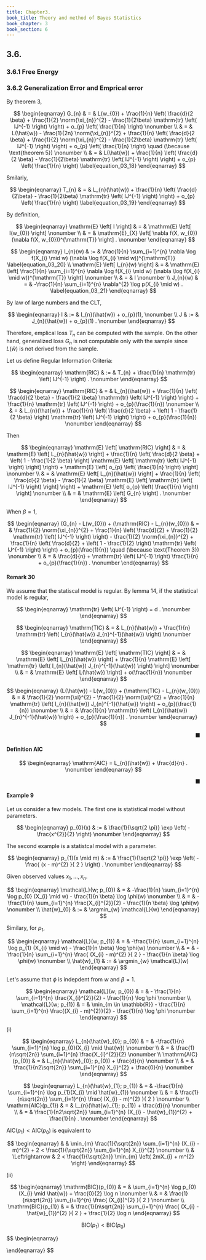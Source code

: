 ```yaml
---
title: Chapter3. 
book_title: Theory and method of Bayes Statistics
book_chapter: 3
book_section: 6
---
```


## 3.6. 

### 3.6.1 Free Energy

### 3.6.2 Generalization Error and Emprical error

By theorem 3,

$$
\begin{eqnarray}
    G_{n}
    & = &
        L(w_{0})
        +
        \frac{1}{n}
        \left(
            \frac{d}{2 \beta}
            +
            \frac{1}{2}
            \norm{\xi_{n}}^{2}
            -
            \frac{1}{2\beta}
            \mathrm{tr}
            \left(
                IJ^{-1}
            \right)
        \right)
        +
        o_{p}
        \left(
            \frac{1}{n}
        \right)
    \nonumber
    \\
    & = &
        L(\hat{w})
        -
        \frac{1}{2n}
        \norm{\xi_{n}}^{2}
        +
        \frac{1}{n}
        \left(
            \frac{d}{2 \beta}
            +
            \frac{1}{2}
            \norm{\xi_{n}}^{2}
            -
            \frac{1}{2\beta}
            \mathrm{tr}
            \left(
                IJ^{-1}
            \right)
        \right)
        +
        o_{p}
        \left(
            \frac{1}{n}
        \right)
        \quad
        (\because \text{theorem 5})
    \nonumber
    \\
    & = &
        L(\hat{w})
        +
        \frac{1}{n}
        \left(
            \frac{d}{2 \beta}
            -
            \frac{1}{2\beta}
            \mathrm{tr}
            \left(
                IJ^{-1}
            \right)
        \right)
        +
        o_{p}
        \left(
            \frac{1}{n}
        \right)
    \label{equation_03_18}
\end{eqnarray}
$$

Smilariy,

$$
\begin{eqnarray}
    T_{n}
    & = &
        L_{n}(\hat{w})
        +
        \frac{1}{n}
        \left(
            \frac{d}{2\beta}
            -
            \frac{1}{2\beta}
            \mathrm{tr}
            \left(
                IJ^{-1}
            \right)
        \right)
        +
        o_{p}
        \left(
            \frac{1}{n}
        \right)
    \label{equation_03_19}
\end{eqnarray}
$$

By definition,

$$
\begin{eqnarray}
    \mathrm{E}
    \left[
        I
    \right]
    & = &
        \mathrm{E}
        \left[
            I(w_{0})
        \right]
    \nonumber
    \\
    & = &
        \mathrm{E}_{X}
        \left[
            \nabla f(X, w_{0})
            (\nabla f(X, w_{0}))^{\mathrm{T}}
        \right]
    .
    \nonumber
\end{eqnarray}
$$


$$
\begin{eqnarray}
    I_{n}(w)
    & := &
        \frac{1}{n}
        \sum_{i=1}^{n}
            \nabla \log f(X_{i} \mid w)
            (\nabla \log f(X_{i} \mid w))^{\mathrm{T}}
    \label{equation_03_20}
    \\
    \mathrm{E}
    \left[
        I_{n}(w)
    \right]
    & = &
        \mathrm{E}
        \left[
            \frac{1}{n}
            \sum_{i=1}^{n}
                \nabla \log f(X_{i} \mid w)
                (\nabla \log f(X_{i} \mid w))^{\mathrm{T}}
        \right]
    \nonumber
    \\
    & = &
        I
    \nonumber
    \\
    J_{n}(w)
    & = &
        -\frac{1}{n}
        \sum_{i=1}^{n}
            \nabla^{2}
            \log p(X_{i} \mid w)
    .
    \label{equation_03_21}
\end{eqnarray}
$$

By law of large numbers and the CLT,

$$
\begin{eqnarray}
    I
    & := &
        I_{n}(\hat{w})
        +
        o_{p}(1),
    \nonumber
    \\
    J
    & := &
        J_{n}(\hat{w})
        +
        o_{p}(1)
    .
    \nonumber
\end{eqnarray}
$$

Therefore, emplical loss $T_{n}$ can be computed with the sample.
On the other hand, generalized loss $G_{n}$ is not computable only with the sample since $L(\hat{w})$ is not derived from the sample.

Let us define Regular Information Criteria:

$$
\begin{eqnarray}
    \mathrm{RIC}
    & := &
        T_{n}
        +
        \frac{1}{n}
        \mathrm{tr}
        \left(
            IJ^{-1}
        \right)
    .
    \nonumber
\end{eqnarray}
$$

$$
\begin{eqnarray}
    \mathrm{RIC}
    & = &
        L_{n}(\hat{w})
        +
        \frac{1}{n}
        \left(
            \frac{d}{2 \beta}
            -
            \frac{1}{2 \beta}
            \mathrm{tr}
            \left(
                IJ^{-1}
            \right)
        \right)
        +
        \frac{1}{n}
        \mathrm{tr}
        \left(
            IJ^{-1}
        \right)
        +
        o_{p}(\frac{1}{n})
    \nonumber
    \\
    & = &
        L_{n}(\hat{w})
        +
        \frac{1}{n}
        \left(
            \frac{d}{2 \beta}
            +
            \left(
                1
                -
                \frac{1}{2 \beta}
            \right)
            \mathrm{tr}
            \left(
                IJ^{-1}
            \right)
        \right)
        +
        o_{p}(\frac{1}{n})
    \nonumber
\end{eqnarray}
$$

Then

$$
\begin{eqnarray}
    \mathrm{E}
    \left[
        \mathrm{RIC}
    \right]
    & = &
        \mathrm{E}
        \left[
            L_{n}(\hat{w})
        \right]
        +
        \frac{1}{n}
        \left(
            \frac{d}{2 \beta}
            +
            \left(
                1
                -
                \frac{1}{2 \beta}
            \right)
            \mathrm{E}
            \left[
                \mathrm{tr}
                \left(
                    IJ^{-1}
                \right)
            \right]
        \right)
        +
        \mathrm{E}
        \left[
            o_{p}
            \left(
                \frac{1}{n}
            \right)
        \right]
    \nonumber
    \\
    & = &
        \mathrm{E}
        \left[
            L_{n}(\hat{w})
        \right]
        +
        \frac{1}{n}
        \left(
            \frac{d}{2 \beta}
            -
            \frac{1}{2 \beta}
            \mathrm{E}
            \left[
                \mathrm{tr}
                \left(
                    IJ^{-1}
                \right)
            \right]
        \right)
        +
        \mathrm{E}
        \left[
            o_{p}
            \left(
                \frac{1}{n}
            \right)
        \right]
    \nonumber
    \\
    & = &
        \mathrm{E}
        \left[
            G_{n}
        \right]
    .
    \nonumber
\end{eqnarray}
$$

When $\beta = 1$,

$$
\begin{eqnarray}
    (G_{n} - L(w_{0}))
    +
    (\mathrm{RIC} - L_{n}(w_{0}))
    & = &
        \frac{1}{2}
        \norm{\xi_{n}}^{2}
        +
        \frac{1}{n}
        \left(
            \frac{d}{2}
            +
            \frac{1}{2}
            \mathrm{tr}
            \left(
                IJ^{-1}
            \right)
        \right)
        -
        \frac{1}{2}
        \norm{\xi_{n}}^{2}
        +
        \frac{1}{n}
        \left(
            \frac{d}{2}
            +
            \left(
                1 - \frac{1}{2}
            \right)
            \mathrm{tr}
            \left(
                IJ^{-1}
            \right)
        \right)
        +
        o_{p}(\frac{1}{n})
        \quad
        (\because \text{Theorem 3})
    \nonumber
    \\
    & = &
        \frac{d}{n}
        +
        \mathrm{tr}
        \left(
            IJ^{-1}
        \right)
        \frac{1}{n}
        +
        o_{p}(\frac{1}{n})
    .
    \nonumber
\end{eqnarray}
$$


#### Remark 30
We assume that the statiscal model is regular.
By lemma 14, if the statistical model is regular,

$$
\begin{eqnarray}
    \mathrm{tr}
    \left(
        IJ^{-1}
    \right)
    =
    d
    .
    \nonumber
\end{eqnarray}
$$


$$
\begin{eqnarray}
    \mathrm{TIC}
    & = &
        L_{n}(\hat{w})
        +
        \frac{1}{n}
        \mathrm{tr}
        \left(
            I_{n}(\hat{w})
            J_{n}^{-1}(\hat{w})
        \right)
    \nonumber
\end{eqnarray}
$$

$$
\begin{eqnarray}
    \mathrm{E}
    \left[
        \mathrm{TIC}
    \right]
    & = &
        \mathrm{E}
        \left[
            L_{n}(\hat{w})
        \right]
        +
        \frac{1}{n}
        \mathrm{E}
        \left[
            \mathrm{tr}
            \left(
                I_{n}(\hat{w})
                J_{n}^{-1}(\hat{w})
            \right)
        \right]
    \nonumber
    \\
    & = &
        \mathrm{E}
        \left[
            L(\hat{w})
        \right]
        +
        o(\frac{1}{n})
    \nonumber
\end{eqnarray}
$$

$$
\begin{eqnarray}
    (L(\hat{w}) - L(w_{0}))
    +
    (\mathrm{TIC} - L_{n}(w_{0}))
    & = &
        \frac{1}{2}
        \norm{\xi}^{2}
        -
        \frac{1}{2}
        \norm{\xi}^{2}
        +
        \frac{1}{n}
        \mathrm{tr}
        \left(
            I_{n}(\hat{w})
            J_{n}^{-1}(\hat{w})
        \right)
        +
        o_{p}(\frac{1}{n})
    \nonumber
    \\
    & = &
        \frac{1}{n}
        \mathrm{tr}
        \left(
            I_{n}(\hat{w})
            J_{n}^{-1}(\hat{w})
        \right)
        +
        o_{p}(\frac{1}{n})
    .
    \nonumber
\end{eqnarray}
$$

<div class="end-of-statement" style="text-align: right">■</div>

#### Definition AIC

$$
\begin{eqnarray}
    \mathrm{AIC}
    =
    L_{n}(\hat{w})
    +
    \frac{d}{n}
    .
    \nonumber
\end{eqnarray}
$$

<div class="end-of-statement" style="text-align: right">■</div>

#### Example 9
Let us consider a few models.
The first one is statistical model without parameters.

$$
\begin{eqnarray}
    p_{0}(x)
    & := &
        \frac{1}{\sqrt{2 \pi}}
        \exp
        \left(
            - \frac{x^{2}}{2}
        \right)
    \nonumber
\end{eqnarray}
$$

The second example is a statistcal model with a parameter.

$$
\begin{eqnarray}
    p_{1}(x \mid m)
    & := &
        \frac{1}{\sqrt{2 \pi}}
        \exp
        \left(
            -
            \frac{
                (x - m)^{2}
            }{
                2
            }
        \right)
    .
    \nonumber
\end{eqnarray}
$$

Given observed values $x_{1}, \ldots, x_{n}$.

$$
\begin{eqnarray}
    \mathcal{L}(w; p_{0})
    & = &
        -\frac{1}{n}
        \sum_{i=1}^{n}
            \log p_{0} (X_{i} \mid w)
        -
        \frac{1}{n \beta}
        \log \phi(w)
    \nonumber
    \\
    & = &
        -\frac{1}{n}
        \sum_{i=1}^{n}
            \frac{X_{i}^{2}}{2}
        -
        \frac{1}{n \beta}
        \log \phi(w)
    \nonumber
    \\
    \hat{w}_{0}
    & := &
        \argmin_{w}
            \mathcal{L}(w)
\end{eqnarray}
$$

Similary, for $p_{1}$,

$$
\begin{eqnarray}
    \mathcal{L}(w; p_{1})
    & = &
        -\frac{1}{n}
        \sum_{i=1}^{n}
            \log p_{1} (X_{i} \mid w)
        -
        \frac{1}{n \beta}
        \log \phi(w)
    \nonumber
    \\
    & = &
        -\frac{1}{n}
        \sum_{i=1}^{n}
            \frac{
                (X_{i} - m)^{2}
            }{
                2
            }
        -
        \frac{1}{n \beta}
        \log \phi(w)
    \nonumber
    \\
    \hat{w}_{1}
    & := &
        \argmin_{w}
            \mathcal{L}(w)
\end{eqnarray}
$$

Let's assume that $\phi$ is indepdent from $w$ and $\beta = 1$.

$$
\begin{eqnarray}
    \mathcal{L}(w; p_{0})
    & = &
        - \frac{1}{n}
        \sum_{i=1}^{n}
            \frac{X_{i}^{2}}{2}
        -
        \frac{1}{n}
        \log \phi
    \nonumber
    \\
    \mathcal{L}(w; p_{1})
    & = &
        \min_{m \in \mathbb{R}}
        - \frac{1}{n}
        \sum_{i=1}^{n}
            \frac{(X_{i} - m)^{2}}{2}
        -
        \frac{1}{n}
        \log \phi
    \nonumber
\end{eqnarray}
$$

(i) 

$$
\begin{eqnarray}
    L_{n}(\hat{w}_{0}; p_{0})
    & = &
        -\frac{1}{n}
        \sum_{i=1}^{n}
            \log p_{0}(X_{i} \mid \hat{w})
    \nonumber
    \\
    & = &
        \frac{1}{n\sqrt{2n}}
        \sum_{i=1}^{n}
            \frac{X_{i}^{2}}{2}
    \nonumber
    \\
    \mathrm{AIC}(p_{0})
    & = &
        L_{n}(\hat{w}_{0}; p_{0})
        +
        \frac{d}{n}
    \nonumber
    \\
    & = &
        \frac{1}{n2\sqrt{2n}}
        \sum_{i=1}^{n}
            X_{i}^{2}
        +
        \frac{0}{n}
    \nonumber
\end{eqnarray}
$$

$$
\begin{eqnarray}
    L_{n}(\hat{w}_{1}; p_{1})
    & = &
        -\frac{1}{n}
        \sum_{i=1}^{n}
            \log p_{1}(X_{i} \mid \hat{w}_{1})
    \nonumber
    \\
    & = &
        \frac{1}{n\sqrt{2n}}
        \sum_{i=1}^{n}
            \frac{
                (X_{i} - m)^{2}
            }{
                2
            }
    \nonumber
    \\
    \mathrm{AIC}(p_{1})
    & = &
        L_{n}(\hat{w}_{1}; p_{1})
        +
        \frac{d}{n}
    \nonumber
    \\
    & = &
        \frac{1}{n2\sqrt{2n}}
        \sum_{i=1}^{n}
            (X_{i} - \hat{w}_{1})^{2}
        +
        \frac{1}{n}
    .
    \nonumber
\end{eqnarray}
$$

$\mathrm{AIC}(p_{1}) < \mathrm{AIC}(p_{0})$ is equivalent to

$$
\begin{eqnarray}
    & &
        \min_{m}
            \frac{1}{\sqrt{2n}}
            \sum_{i=1}^{n}
                (X_{i} - m)^{2}
        +
        2
        <
        \frac{1}{\sqrt{2n}}
        \sum_{i=1}^{n}
            X_{i}^{2}
    \nonumber
    \\
    & \Leftrightarrow &
        2
        <
        \frac{1}{\sqrt{2n}}
        \min_{m}
            \left(
                2mX_{i}
                +
                m^{2}
            \right)
\end{eqnarray}
$$


(ii)

$$
\begin{eqnarray}
    \mathrm{BIC}(p_{0})
    & = &
        \sum_{i=1}^{n}
            \log p_{0}(X_{i} \mid \hat{w})
        +
        \frac{0}{2}
        \log n
    \nonumber
    \\
    & = &
        \frac{1}{n\sqrt{2n}}
        \sum_{i=1}^{n}
            \frac{
                (X_{i})^{2}
            }{
                2
            }
    \nonumber
    \\
    \mathrm{BIC}(p_{1})
    & = &
        \frac{1}{n\sqrt{2n}}
        \sum_{i=1}^{n}
            \frac{
                (X_{i} - \hat{w}_{1})^{2}
            }{
                2
            }
        +
        \frac{1}{2}
        \log n
\end{eqnarray}
$$

$$\mathrm{BIC}(p_{1}) < \mathrm{BIC}(p_{0})$$

$$
\begin{eqnarray}
    
\end{eqnarray}
$$
